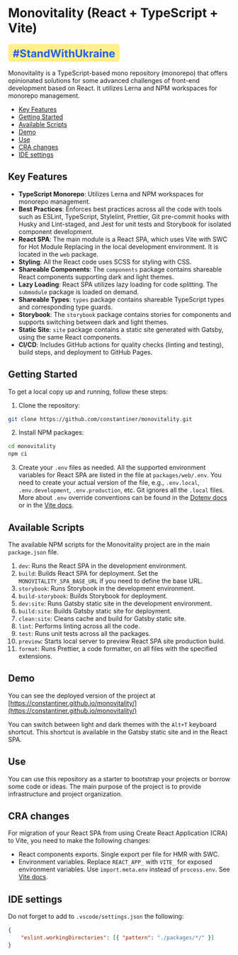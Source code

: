 # Monovitality (React + TypeScript + Vite)<!-- omit in toc -->

[![Stand With Ukraine](https://raw.githubusercontent.com/vshymanskyy/StandWithUkraine/main/badges/StandWithUkraine.svg)](https://stand-with-ukraine.pp.ua)

Monovitality is a TypeScript-based mono repository (monorepo) that offers opinionated solutions for some advanced challenges of front-end development based on React. It utilizes Lerna and NPM workspaces for monorepo management.

- [Key Features](#key-features)
- [Getting Started](#getting-started)
- [Available Scripts](#available-scripts)
- [Demo](#demo)
- [Use](#use)
- [CRA changes](#cra-changes)
- [IDE settings](#ide-settings)

## Key Features

- **TypeScript Monorepo**: Utilizes Lerna and NPM workspaces for monorepo management.
- **Best Practices**: Enforces best practices across all the code with tools such as ESLint, TypeScript, Stylelint, Prettier, Git pre-commit hooks with Husky and Lint-staged, and Jest for unit tests and Storybook for isolated component development.
- **React SPA**: The main module is a React SPA, which uses Vite with SWC for Hot Module Replacing in the local development environment. It is located in the `web` package.
- **Styling**: All the React code uses SCSS for styling with CSS.
- **Shareable Components**: The `components` package contains shareable React components supporting dark and light themes.
- **Lazy Loading**: React SPA utilizes lazy loading for code splitting. The `submodule` package is loaded on demand.
- **Shareable Types**: `types` package contains shareable TypeScript types and corresponding type guards.
- **Storybook**: The `storybook` package contains stories for components and supports switching between dark and light themes.
- **Static Site**: `site` package contains a static site generated with Gatsby, using the same React components.
- **CI/CD**: Includes GitHub actions for quality checks (linting and testing), build steps, and deployment to GitHub Pages.

## Getting Started

To get a local copy up and running, follow these steps:

1. Clone the repository:

```bash
git clone https://github.com/constantiner/monovitality.git
```

2. Install NPM packages:

```bash
cd monovitality
npm ci
```

3. Create your `.env` files as needed. All the supported environment variables for React SPA are listed in the file at `packages/web/.env`. You need to create your actual version of the file, e.g., `.env.local`, `.env.development`, `.env.production`, etc. Git ignores all the `.local` files. More about `.env` override conventions can be found in the [Dotenv docs](https://github.com/bkeepers/dotenv) or in the [Vite docs](https://vitejs.dev/guide/env-and-mode.html#env-files).

## Available Scripts

The available NPM scripts for the Monovitality project are in the main `package.json` file.

1. `dev`: Runs the React SPA in the development environment.
2. `build`: Builds React SPA for deployment. Set the `MONOVITALITY_SPA_BASE_URL` if you need to define the base URL.
3. `storybook`: Runs Storybook in the development environment.
4. `build-storybook`: Builds Storybook for deployment.
5. `dev:site`: Runs Gatsby static site in the development environment.
6. `build:site`: Builds Gatsby static site for deployment.
7. `clean:site`: Cleans cache and build for Gatsby static site.
8. `lint`: Performs linting across all the code.
9.  `test`: Runs unit tests across all the packages.
10. `preview`: Starts local server to preview React SPA site production build.
11. `format`: Runs Prettier, a code formatter, on all files with the specified extensions.

## Demo

You can see the deployed version of the project at [https://constantiner.github.io/monovitality/](https://constantiner.github.io/monovitality/)

You can switch between light and dark themes with the `Alt+T` keyboard shortcut. This shortcut is available in the Gatsby static site and in the React SPA.

## Use

You can use this repository as a starter to bootstrap your projects or borrow some code or ideas. The main purpose of the project is to provide infrastructure and project organization.

## CRA changes

For migration of your React SPA from using Create React Application (CRA) to Vite, you need to make the following changes:

- React components exports. Single export per file for HMR with SWC.
- Environment variables. Replace `REACT_APP_` with `VITE_` for exposed environment variables. Use `import.meta.env` instead of `process.env`. See [Vite docs](https://vitejs.dev/guide/env-and-mode.html#env-variables).

## IDE settings

Do not forget to add to `.vscode/settings.json` the following:

```json
{
    "eslint.workingDirectories": [{ "pattern": "./packages/*/" }]
}
```
